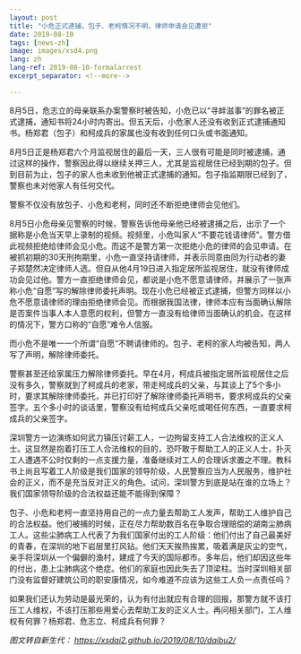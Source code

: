 ```yaml
---
layout: post
title: "小危正式逮捕，包子、老柯情况不明，律师申请会见遭拒"
date: 2019-08-10
tags: [news-zh]
image: images/xsd4.png
lang: zh
lang-ref: 2019-08-10-formalarrest
excerpt_separator: <!--more-->

---
```


8月5日，危志立的母亲联系办案警察时被告知，小危已以“寻衅滋事”的罪名被正式逮捕，通知书将24小时内寄出。但五天后，小危家人还没有收到正式逮捕通知书。杨郑君（包子）和柯成兵的家属也没有收到任何口头或书面通知。

8月5日正是杨郑君六个月监视居住的最后一天，三人很有可能是同时被逮捕，通过这样的操作，警察因此得以继续关押三人，尤其是监视居住已经到期的包子。但到目前为止，包子的家人也未收到他被正式逮捕的通知。包子指监期限已经到了，警察也未对他家人有任何交代。

警察不仅没有放包子、小危和老柯，同时还不断拒绝律师会见他们。

8月5日小危母亲见警察的时候，警察告诉他母亲他已经被逮捕之后，出示了一个据称是小危当天早上录制的视频。视频里，小危叫家人“不要花钱请律师”。警方借此视频拒绝给律师会见小危。而这不是警方第一次拒绝小危的律师的会见申请。在被抓初期的30天刑拘期里，小危一直坚持请律师，并表示同意由同为行动者的妻子郑楚然决定律师人选。但自从他4月19日进入指定居所监视居住，就没有律师成功会见过他。警方一直拒绝律师会见，都说是小危不愿意请律师，并展示了一张声称小危“自愿”写的解除律师委托声明。现在小危已经被正式逮捕，但警方同样以小危不愿意请律师的理由拒绝律师会见。而根据我国法律，律师本应有当面确认解除是否案件当事人本人意愿的权利，但警方一直没有给律师当面确认的机会。在这样的情况下，警方口称的“自愿”难令人信服。

而小危不是唯一一个所谓“自愿”不聘请律师的。包子、老柯的家人均被告知，两人写了声明，解除律师委托。

警察甚至还给家属压力解除律师委托。早在4月，柯成兵被指定居所监视居住之后没有多久，警察就到了柯成兵的老家，带走柯成兵的父亲，与其谈上了5个多小时，要求其解除律师委托，并已打印好了解除律师委托声明书，要求柯成兵的父亲签字。五个多小时的谈话里，警察没有给柯成兵父亲吃或喝任何东西，一直要求柯成兵的父亲签字。

深圳警方一边演练如何武力镇压讨薪工人，一边拘留支持工人合法维权的正义人士。这显然是抱着打压工人合法维权的目的，恐吓敢于帮助工人的正义人士，扑灭工人遭遇不公时仅剩的一点支援力量，准备继续对工人的合理诉求置之不理。教科书上尚且写着工人阶级是我们国家的领导阶级，人民警察应当为人民服务，维护社会的正义，而不是充当反对正义的角色。试问，深圳警方到底是站在谁的立场上？我们国家领导阶级的合法权益还能不能得到保障？

包子、小危和老柯一直坚持用自己的一点力量去帮助工人发声，帮助工人维护自己的合法权益。他们被捕的时候，正在尽力帮助数百名在争取合理赔偿的湖南尘肺病工人。这些尘肺病工人代表了为我们国家付出的工人阶级：他们付出了自己最美好的青春，在深圳的地下岩层里打风钻。他们天天挨热挨累，吸着满是灰尘的空气，亲手将深圳从一个偏僻的渔村，建成了今天的国际都市。多年后，他们却因这些年的付出，患上尘肺病这个绝症。他们的家庭也因此失去了顶梁柱。当时深圳相关部门没有监督好建筑公司的职安康情况，如今难道不应该为这些工人负一点责任吗？

如果我们还认为劳动是最光荣的，认为有付出就应有合理的回报，那警方就不该打压工人维权，不该打压那些用爱心去帮助工友的正义人士。再问相关部门，工人维权有何罪？杨郑君、危志立、柯成兵有何罪？

<em>图文转自新生代： <https://xsdai2.github.io/2019/08/10/daibu2/></em>
